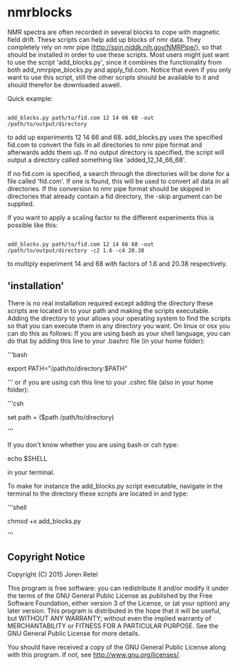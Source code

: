 
nmrblocks
=========

NMR spectra are often recorded in several blocks to cope with magnetic field drift. These scripts can help add up blocks of nmr data. They completely rely on nmr pipe (http://spin.niddk.nih.gov/NMRPipe/), so that should be installed in order to use these scripts. Most users might just want to use the script 'add_blocks.py', since it combines the functionality from both add_nmrpipe_blocks.py and apply_fid.com. Notice that even if you only want to use this script, still the other scripts should be available to it and should therefor be downloaded aswell.

Quick example:

```shell

add_blocks.py path/to/fid.com 12 14 66 68 -out /path/to/output/directory

```

to add up experiments 12 14 66 and 68. add_blocks.py uses the specified fid.com to convert the fids in all directories to nmr pipe format and afterwards adds them up. If no output directory is specified, the script will output a directory called something like 'added_12_14_66_68'.

If no fid.com is specified, a search through the directories will be done for a file called 'fid.com'. If one is found, this will be used to convert all data in all directories. If the conversion to nmr pipe format should be skipped in directories that already contain a fid directory, the -skip argument can be supplied.

If you want to apply a scaling factor to the different experiments this is possible like this:

```shell

add_blocks.py path/to/fid.com 12 14 66 68 -out /path/to/output/directory -c2 1.6 -c4 20.38

```

to multiply experiment 14 and 68 with factors of 1.6 and 20.38 respectively.


## 'installation'

There is no real installation required except adding the directory these scripts are located in to your path and making the scripts executable. Adding the directory to your allows your operating system to find the scripts so that you can execute them in any directory you want.
On linux or osx you can do this as follows: If you are using bash as your shell language, you can do that by adding this line to your .bashrc file (in your home folder):

'''bash

export PATH="/path/to/directory:$PATH"

'''
or if you are using csh this line to your .cshrc file
(also in your home folder):

'''csh

set path = ($path /path/to/directory)

'''

If you don't know whether you are using bash or csh
type:

echo $SHELL

in your terminal.

To make for instance the add_blocks.py script executable, navigate in the terminal to the directory these scripts are located in and type:

'''shell

chmod +x add_blocks.py

'''


## Copyright Notice

Copyright (C) 2015 Joren Retel

This program is free software: you can redistribute it and/or modify it under
the terms of the GNU General Public License as published by the Free Software
Foundation, either version 3 of the License, or (at your option) any later version.
This program is distributed in the hope that it will be useful, but
WITHOUT ANY WARRANTY; without even the implied warranty of MERCHANTABILITY
or FITNESS FOR A PARTICULAR PURPOSE. See the GNU General Public License for more details.

You should have received a copy of the GNU General Public License along with this program.
If not, see http://www.gnu.org/licenses/.